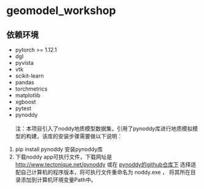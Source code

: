 # geomodel_workshop
## 依赖环境
* pytorch >= 1.12.1
* dgl
* pyvista
* vtk
* scikit-learn
* pandas
* torchmetrics
* matplotlib
* xgboost
* pytest
* pynoddy <br /><br />
注：本项目引入了noddy地质模型数据集，引用了pynoddy库进行地质模拟模型的构建，该库的安装步骤需要做以下说明：
1. pip install pynoddy  安装pynoddy库<br />
2. 下载noddy app可执行文件，下载网址是 http://www.tectonique.net/pynoddy 或在 [pynoddy的github仓库下](https://github.com/flohorovicic/pynoddy/tree/master/noddyapp)
     选择适配自己计算机的程序版本，将可执行文件重命名为 noddy.exe ， 将其所在目录添加到计算机环境变量Path中。 <br />
